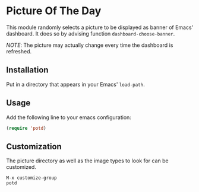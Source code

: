 # Picture Of The Day

This module randomly selects a picture to be displayed as banner of Emacs' dashboard.
It does so by advising function `dashboard-choose-banner`.

*NOTE*: The picture may actually change every time the dashboard is refreshed.

## Installation

Put in a directory that appears in your Emacs' `load-path`.

## Usage

Add the following line to your emacs configuration:
```lisp
(require 'potd)
```

## Customization

The picture directory as well as the image types to look for can be customized.

```plain
M-x customize-group
potd
```
